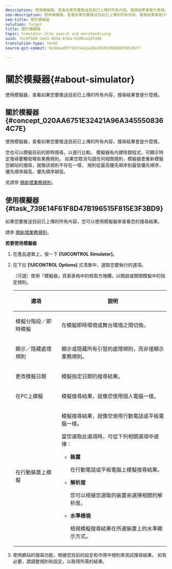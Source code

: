 ```yaml
---
description: 使用模擬器，查看如果您要推送目前已上傳的所有內容，搜尋結果會是什麼樣。
seo-description: 使用模擬器，查看如果您要推送目前已上傳的所有內容，搜尋結果會是什麼樣。
seo-title: 關於模擬器
solution: Target
title: 關於模擬器
topic: Simulator,Site search and merchandising
uuid: 7ec8f5b9-3ab3-4b9a-bf8a-65d0ca1dfddb
translation-type: tm+mt
source-git-commit: 91ddead9f73b73ea1a20e26582998966f801d6ff

---
```



# 關於模擬器{#about-simulator}

使用模擬器，查看如果您要推送目前已上傳的所有內容，搜尋結果會是什麼樣。

## 關於模擬器 {#concept_020AA6751E32421A96A3455508364C7E}

使用模擬器，查看如果您要推送目前已上傳的所有內容，搜尋結果會是什麼樣。

您也可以模擬目前的即時搜尋，以進行比較。 模擬器有內建除錯程式，可顯示特定搜尋要觸發哪些業務規則。 如果您取消勾選任何相關規則，模擬器會重新模擬您網站的搜尋，就像該規則不存在一樣。 規則從最高優先順序到最低優先順序，優先順序越高，優先順序越低。

另請參 [閱新增業務規則](c-about-rules-menu/c-about-business-rules.md#task_BD3B31ED48BB4B1B8F1DCD3BFA2528E7)。

## 使用模擬器 {#task_739E14F61F8D47B196515F815E3F3BD9}

如果您要推送目前已上傳的所有內容，您可以使用模擬器來查看您的搜尋結果。

請參 [閱新增業務規則](c-about-rules-menu/c-about-business-rules.md#task_BD3B31ED48BB4B1B8F1DCD3BFA2528E7)。

**若要使用模擬器**

1. 在產品選單上，按一下 **[!UICONTROL Simulator]**。
1. 在下拉 **[!UICONTROL Options]** 式清單中，選取您要執行的選項。

   <!-- 
   
   r_simulator_page_options.xml
   
   -->

   （可選）使用「模擬器」頁面表格中的核取方塊欄，以開啟或關閉模擬中的指定規則。

   <table> 
    <thead> 
      <tr> 
      <th colname="col1" class="entry"> <p>選項 </p> </th> 
      <th colname="col2" class="entry"> <p>說明 </p> </th> 
      </tr> 
    </thead>
    <tbody> 
      <tr> 
      <td colname="col1"> <p><span class="uicontrol">模擬分階段／即時模擬</span> </p> </td> 
      <td colname="col2"> <p>在模擬即時環境或舞台環境之間切換。 </p> </td> 
      </tr> 
      <tr> 
      <td colname="col1"> <p><span class="uicontrol">顯示／隱藏處理規則</span> </p> </td> 
      <td colname="col2"> <p>顯示或隱藏所有引發的處理規則，而非僅顯示業務規則。 </p> </td> 
      </tr> 
      <tr> 
      <td colname="col1"> <p><span class="uicontrol">更改模擬日期</span> </p> </td> 
      <td colname="col2"> <p>模擬指定日期的搜尋結果。 </p> </td> 
      </tr> 
      <tr> 
      <td colname="col1"> <p><span class="uicontrol">在PC上模擬</span> </p> </td> 
      <td colname="col2"> <p>模擬搜尋結果，就像您使用個人電腦一樣。 </p> </td> 
      </tr> 
      <tr> 
      <td colname="col1"> <p><span class="uicontrol">在行動裝置上模擬</span> </p> </td> 
      <td colname="col2"> <p>模擬搜尋結果，就像您使用行動電話或平板電腦一樣。 </p> <p>當您選取此選項時，可從下列相關選項中選擇： </p> 
        <ul id="ul_2A9901418212486A8EE67A78CB99CBE4"> 
        <li id="li_B210E954DF0D44C397718112C72C2103"> <b><span class="uicontrol">裝置</span></b> <p>在行動電話或平板電腦上模擬搜尋結果。 </p> </li> 
        <li id="li_90B64EAA0B57446A90CE22172E703594"> <b><span class="uicontrol">解析度</span></b> <p>您可以根據您選取的裝置來選擇相關的解析度。 </p> </li> 
        <li id="li_042AF9FA3FA846EDB48F7296DB361515"> <b><span class="uicontrol">水準檢視</span></b> <p>檢視模擬搜尋結果在所選裝置上的水準顯示方式。 </p> </li> 
        </ul> </td> 
      </tr> 
    </tbody> 
    </table>

1. 使用網站的搜尋功能，根據您目前的設定和作用中規則來測試搜尋結果。 如有必要，請調整規則和設定，以取得所需的結果。
